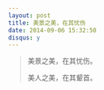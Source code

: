 ```yaml
---
layout: post
title: 美景之美，在其忧伤
date: 2014-09-06 15:32:50
disqus: y
---
```


> 美景之美，在其忧伤。
>
> 美人之美，在其颦首。

